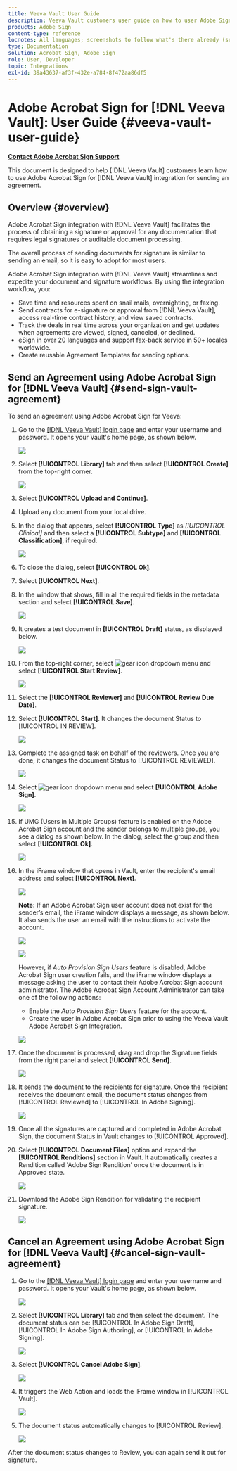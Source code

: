 ```yaml
---
title: Veeva Vault User Guide
description: Veeva Vault customers user guide on how to user Adobe Sign integration with Veeva
products: Adobe Sign
content-type: reference
locnotes: All languages; screenshots to follow what's there already (seems there is a mix within a given language version of the article)
type: Documentation
solution: Acrobat Sign, Adobe Sign
role: User, Developer
topic: Integrations
exl-id: 39a43637-af3f-432e-a784-8f472aa86df5
---
```

# Adobe Acrobat Sign for [!DNL Veeva Vault]: User Guide {#veeva-vault-user-guide}

[**Contact Adobe Acrobat Sign Support**](https://adobe.com/go/adobesign-support-center)

This document is designed to help [!DNL Veeva Vault] customers learn how to use Adobe Acrobat Sign for [!DNL Veeva Vault] integration for sending an agreement. 

## Overview {#overview}

Adobe Acrobat Sign integration with [!DNL Veeva Vault] facilitates the process of obtaining a signature or approval for any documentation that requires legal signatures or auditable document processing.

The overall process of sending documents for signature is similar to sending an email, so it is easy to adopt for most users.

Adobe Acrobat Sign integration with [!DNL Veeva Vault] streamlines and expedite your document and signature workflows. By using the integration workflow, you:

* Save time and resources spent on snail mails, overnighting, or faxing.
* Send contracts for e-signature or approval from [!DNL Veeva Vault], access real-time contract history, and view saved contracts.
* Track the deals in real time across your organization and get updates when agreements are viewed, signed, canceled, or declined.
* eSign in over 20 languages and support fax-back service in 50+ locales worldwide.
* Create reusable Agreement Templates for sending options.

## Send an Agreement using Adobe Acrobat Sign for [!DNL Veeva Vault] {#send-sign-vault-agreement}

To send an agreement using Adobe Acrobat Sign for Veeva:

1. Go to the [[!DNL Veeva Vault] login page](https://login.veevavault.com/) and enter your username and password. It opens your Vault's home page, as shown below.

    ![](images/vault-home.png)

1. Select **[!UICONTROL Library]** tab and then select **[!UICONTROL Create]** from the top-right corner.

    ![](images/create-library.png)

1. Select **[!UICONTROL Upload and Continue]**.

1. Upload any document from your local drive.

1. In the dialog that appears, select **[!UICONTROL Type]** as *[!UICONTROL Clinical]* and then select a **[!UICONTROL Subtype]** and **[!UICONTROL Classification]**, if required. 

    ![](images/choose-document-type.png)

1. To close the dialog, select **[!UICONTROL Ok]**.

1. Select **[!UICONTROL Next]**.

1. In the window that shows, fill in all the required fields in the metadata section and select **[!UICONTROL Save]**.

    ![](images/metadata-details.png)

1. It creates a test document in **[!UICONTROL Draft]** status, as displayed below.

    ![](images/document-draft.png)

1. From the top-right corner, select ![gear icon](images/icon-gear.png) dropdown menu and select **[!UICONTROL Start Review]**.

    ![](images/start-review.png)

1. Select the **[!UICONTROL Reviewer]** and **[!UICONTROL Review Due Date]**.

1. Select **[!UICONTROL Start]**. It changes the document Status to [!UICONTROL IN REVIEW].

    ![](images/in-review.png)

1. Complete the assigned task on behalf of the reviewers. Once you are done, it changes the document Status to [!UICONTROL REVIEWED].

    ![](images/reviewed-status.png)

1. Select ![gear icon](images/icon-gear.png) dropdown menu and select **[!UICONTROL Adobe Sign]**.

    ![](images/select-adobe-sign.png)

1. If UMG (Users in Multiple Groups) feature is enabled on the Adobe Acrobat Sign account and the sender belongs to multiple groups, you see a dialog as shown below. In the dialog, select the group and then select **[!UICONTROL Ok]**.

    ![](images/umg-dialog.png)

1. In the iFrame window that opens in Vault, enter the recipient's email address and select **[!UICONTROL Next]**.

    ![](images/iframe.png)

    **Note:** If an Adobe Acrobat Sign user account does not exist for the sender’s email, the iFrame window displays a message, as shown below. It also sends the user an email with the instructions to activate the account.

    ![](images/iFrame-registration-message.png)

    ![](images/iFrame-confirm-email.png)

    However, if *Auto Provision Sign Users* feature is disabled, Adobe Acrobat Sign user creation fails, and the iFrame window displays a message asking the user to contact their Adobe Acrobat Sign account administrator. The Adobe Acrobat Sign Account Administrator can take one of the following actions:

    * Enable the *Auto Provision Sign Users* feature for the account.
    * Create the user in Adobe Acrobat Sign prior to using the Veeva Vault Adobe Acrobat Sign Integration.

    ![](images/iFrame-contact-administrator.png)

1. Once the document is processed, drag and drop the Signature fields from the right panel and select **[!UICONTROL Send]**.  

    ![](images/add-signature-fields.png)

1. It sends the document to the recipients for signature. Once the recipient receives the document email, the document status changes from [!UICONTROL Reviewed] to [!UICONTROL In Adobe Signing].

    ![](images/in-adobe-signing.png)

1. Once all the signatures are captured and completed in Adobe Acrobat Sign, the document Status in Vault changes to [!UICONTROL Approved].

1. Select **[!UICONTROL Document Files]** option and expand the **[!UICONTROL Renditions]** section in Vault. It automatically creates a Rendition called 'Adobe Sign Rendition' once the document is in Approved state. 

    ![](images/document-files.png)

1. Download the Adobe Sign Rendition for validating the recipient signature.

    ![](images/verify-signature.png)

## Cancel an Agreement using Adobe Acrobat Sign for [!DNL Veeva Vault] {#cancel-sign-vault-agreement}

1. Go to the [[!DNL Veeva Vault] login page](https://login.veevavault.com/) and enter your username and password. It opens your Vault's home page, as shown below.

    ![](images/vault-home.png)

1. Select **[!UICONTROL Library]** tab and then select the document. The document status can be: [!UICONTROL In Adobe Sign Draft], [!UICONTROL In Adobe Sign Authoring], or [!UICONTROL In Adobe Signing].

    ![](images/document-adobe-sign-authoring.png)

1. Select **[!UICONTROL Cancel Adobe Sign]**.

    ![](images/cancel-document.png)

1. It triggers the Web Action and loads the iFrame window in [!UICONTROL Vault].

   ![](images/cancelled-document.png)

1. The document status automatically changes to [!UICONTROL Review].

    ![](images/cancel-reviewed.png)

After the document status changes to Review, you can again send it out for signature.

